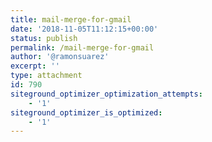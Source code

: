 ```yaml
---
title: mail-merge-for-gmail
date: '2018-11-05T11:12:15+00:00'
status: publish
permalink: /mail-merge-for-gmail
author: '@ramonsuarez'
excerpt: ''
type: attachment
id: 790
siteground_optimizer_optimization_attempts:
    - '1'
siteground_optimizer_is_optimized:
    - '1'
---
```

<!DOCTYPE html PUBLIC "-//W3C//DTD HTML 4.0 Transitional//EN" "http://www.w3.org/TR/REC-html40/loose.dtd">
<?xml encoding="UTF-8">
